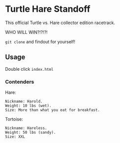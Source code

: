# Turtle Hare Standoff

This official Turtle vs. Hare collector edition racetrack.

WHO WILL WIN?!?!?! 

`git clone` and findout for yourself!

## Usage

Double click `index.html`

### Contenders

Hare:

	Nickname: Harold.
	Weight: 10 lbs (wet).
	Size: More than what you eat for breakfast.

Tortoise:

	Nickname: Hareless.
	Weight: 50 lbs (sandy).
	Size: XXL